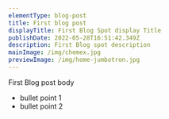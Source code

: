 ```yaml
---
elementType: blog-post
title: First blog post
displayTitle: First Blog Spot display Title
publishDate: 2022-05-28T16:51:42.349Z
description: First Blog spot description
mainImage: /img/chemex.jpg
previewImage: /img/home-jumbotron.jpg
---
```

First Blog post body

* bullet point 1
* bullet point 2